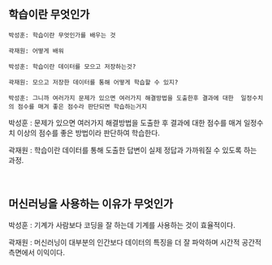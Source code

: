 ## 학습이란 무엇인가

```
박성훈: 학습이란 무엇인가를 배우는 것

곽재원: 어떻게 배워

박성훈: 학습이란 데이터를 모으고 저장하는것?

곽재원: 모으고 저장한 데이터를 통해 어떻게 학습할 수 있지?

박성훈: 그니까 여러가지 문제가 있으면 여러가지 해결방법을 도출한후 결과에 대한  일정수치의 점수를 매겨 좋은 점수라 판단되면 학습하는거지
```

박성훈 : 문제가 있으면 여러가지 해결방법을 도출한 후 결과에 대한 점수를 매겨 일정수치 이상의 점수를 좋은 방법이라 판단하여 학습한다.

곽재원 : 학습이란 데이터를 통해 도출한 답변이 실제 정답과 가까워질 수 있도록 하는 과정.

<br>

## 머신러닝을 사용하는 이유가 무엇인가

박성훈 : 기계가 사람보다 코딩을 잘 하는데 기계를 사용하는 것이 효율적이다.

곽재원 : 머신러닝이 대부분의 인간보다 데이터의 특징을 더 잘 파악하며 시간적 공간적 측면에서 이익이다.
